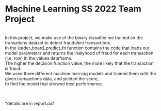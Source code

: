 # Machine Learning SS 2022 Team Project
<br>
In this project, we make use of the binary classifier we trained on the transations dataset to detect fraudulent transactions.<br>
In the leader_board_predict_fn function contains the code that loads our model parameters and returns the likelyhood of fraud for each transaction (i.e. row) in the values dataframe.<br> The higher the decision function value, the more likely that the transaction is fraud. <br>
We used three different machine learning models and trained them with the given transactions data, and yielded the score,<br>
to find the model that showed best performance.

<br><br>
*details are in report.pdf


